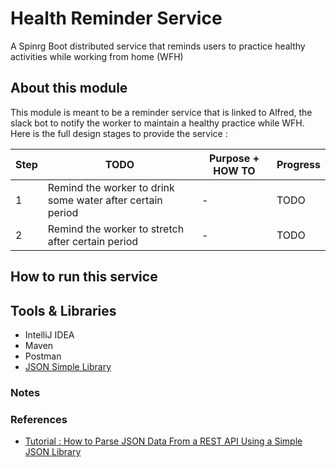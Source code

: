 # Health Reminder Service

A Spinrg Boot distributed service that reminds users to practice healthy activities while working from home (WFH)

## About this module

This module is meant to be a reminder service that is linked to Alfred, the slack bot to notify the worker to maintain a healthy practice while WFH. Here is the full design stages to provide the service :

| Step | TODO                                                       | Purpose + HOW TO | Progress |
| ---- | ---------------------------------------------------------- | ---------------- | -------- |
| 1    | Remind the worker to drink some water after certain period | -                | TODO     |
| 2    | Remind the worker to stretch after certain period          | -                | TODO     |

## How to run this service

## Tools & Libraries

- IntelliJ IDEA
- Maven
- Postman
- [JSON Simple Library](https://mvnrepository.com/artifact/com.googlecode.json-simple/json-simple/1.1.1)

### Notes

<!-- #### API Credentials

- On Java class __, the API credentials are not included due to [security practice](https://developers.amadeus.com/blog/best-practices-api-key-storage).
- Create a Slack account and using your own Slack Token Credentials is **required**
- The implementation here fetches those credentials from the machine ENVIRONMENT variables with `System.getenv()`

#### API Response Examples

#### Query Validation

- Most of the special characters such as tab ('\t') ane newline ('\n') character are __unaccepted__ except _whitespace_

### Input Tests

Tests for `` :

For more tests done, look into unit test cases in class `` (located in `/test` directory) -->

### References

- [Tutorial : How to Parse JSON Data From a REST API Using a Simple JSON Library](https://dzone.com/articles/how-to-parse-json-data-from-a-rest-api-using-simpl)
